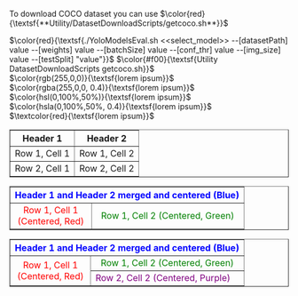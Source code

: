 To download COCO dataset you can use $\color{red}{\textsf{**Utility/DatasetDownloadScripts/getcoco.sh**}}$

$\color{red}{\textsf{./YoloModelsEval.sh  <<select_model>> --[datasetPath] value --[weights] value --[batchSize] value --[conf_thr] value --[img_size] value --[testSplit] "value"}}$
$\color{#f00}{\textsf{Utility DatasetDownloadScripts getcoco.sh}}$ 	
$\color{rgb(255,0,0)}{\textsf{lorem ipsum}}$ 	
$\color{rgba(255,0,0, 0.4)}{\textsf{lorem ipsum}}$ 	
$\color{hsl(0,100%,50%)}{\textsf{lorem ipsum}}$ 	
$\color{hsla(0,100%,50%, 0.4)}{\textsf{lorem ipsum}}$ 	
$\textcolor{red}{\textsf{lorem ipsum}}$

<table border="1">
  <tr>
    <th>Header 1</th>
    <th>Header 2</th>
  </tr>
  <tr>
    <td>Row 1, Cell 1</td>
    <td>Row 1, Cell 2</td>
  </tr>
  <tr>
    <td>Row 2, Cell 1</td>
    <td>Row 2, Cell 2</td>
  </tr>
</table>


<table border="1">
  <tr>
    <th colspan="2" align="center" style="color:blue;">Header 1 and Header 2 merged and centered (Blue)</th>
  </tr>
  <tr>
    <td rowspan="2" align="center" style="color:red;">Row 1, Cell 1<br>(Centered, Red)</td>
    <td align="center" style="color:green;">Row 1, Cell 2 (Centered, Green)</td>
  </tr>

  <table border="1">
  <tr>
    <th colspan="2" align="center"><font color="blue">Header 1 and Header 2 merged and centered (Blue)</font></th>
  </tr>
  <tr>
    <td rowspan="2" align="center"><font color="red">Row 1, Cell 1<br>(Centered, Red)</font></td>
    <td align="center"><font color="green">Row 1, Cell 2 (Centered, Green)</font></td>
  </tr>
  <tr>
    <td align="

  <tr>
    <td align="center" style="color:purple;">Row 2, Cell 2 (Centered, Purple)</td>
  </tr>
</table>
